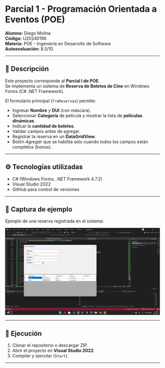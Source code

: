 # Parcial 1 - Programación Orientada a Eventos (POE)

**Alumno:** Diego Molina  
**Código:** U20240196  
**Materia:** POE - Ingeniería en Desarrollo de Software  
**Autoevaluación:** 8.5/10  

---

## 📌 Descripción
Este proyecto corresponde al **Parcial I de POE**.  
Se implementa un sistema de **Reserva de Boletos de Cine** en Windows Forms (C# .NET Framework).

El formulario principal (`frmReservas`) permite:
- Ingresar **Nombre** y **DUI** (con máscara).  
- Seleccionar **Categoría** de película y mostrar la lista de **películas dinámicas**.  
- Indicar la **cantidad de boletos**.  
- Validar campos antes de agregar.  
- Registrar la reserva en un **DataGridView**.  
- Botón *Agregar* que se habilita solo cuando todos los campos están completos (bonus).

---

## ⚙️ Tecnologías utilizadas
- C# (Windows Forms, .NET Framework 4.7.2)  
- Visual Studio 2022  
- GitHub para control de versiones  

---

## 📸 Captura de ejemplo
Ejemplo de una reserva registrada en el sistema:  

![Ejemplo de reserva](Codigo_en_ejecucion.png)


---

## 🚀 Ejecución
1. Clonar el repositorio o descargar ZIP.  
2. Abrir el proyecto en **Visual Studio 2022**.  
3. Compilar y ejecutar (`Start`).  

---
